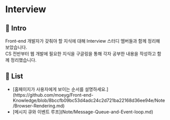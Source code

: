 # Interview

## 🚀 Intro

Front-end 개발자가 갖춰야 할 지식에 대해 Interview 스터디 멤버들과 함께 정리해 보았습니다. <br>
CS 전반부터 웹 개발에 필요한 지식을 구글링을 통해 각자 공부한 내용을 작성하고 함께 정리했습니다.

## 📝 List

<ul>
  <li>[홈페이지가 사용자에게 보이는 순서를 설명하세요.](https://github.com/moeyg/Front-end-Knowledge/blob/8bccfb09bc53d4adc24c2d721ba22168d36ee94e/Note/Browser-Rendering.md)</li>
  <li>[메시지 큐와 이벤트 루프](Note/Message-Queue-and-Event-loop.md)</li>
</ul>
